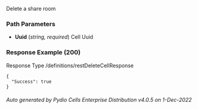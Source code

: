 






 
Delete a share room  


### Path Parameters

 - **Uuid** (_string, required_) Cell Uuid




### Response Example (200)
Response Type /definitions/restDeleteCellResponse

```
{
  "Success": true
}
```




###### Auto generated by Pydio Cells Enterprise Distribution v4.0.5 on 1-Dec-2022
